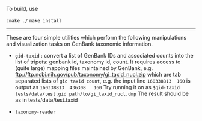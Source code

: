To build, use

`cmake ./`
`make install`

---

These are four simple utilities which perform the following manipulations and visualization tasks on GenBank 
taxonomic information.

+ `gid-taxid` : convert a list of GenBank IDs and associated counts into the list of tripets: genbank id, taxonomy id, count. 
It requires access to (quite large) mapping files maintained by GenBank, e.g. ftp://ftp.ncbi.nih.gov/pub/taxonomy/gi_taxid_nucl.zip
which are tab separated lists of  `gid taxid count`, e.g. the input line `160338813  160` is output as `160338813  436308	160`
Try running it on as `$gid-taxid tests/data/test.gid path/to/gi_taxid_nucl.dmp` The result should be as in tests/data/test.taxid 

+ `taxonomy-reader`